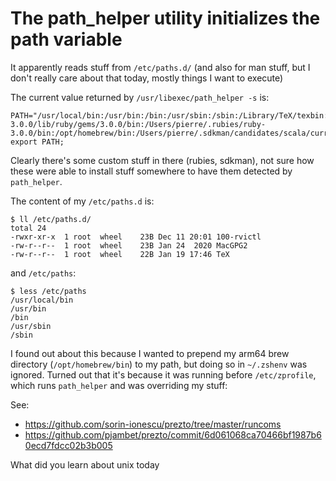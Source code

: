 # The path_helper utility initializes the path variable

It apparently reads stuff from `/etc/paths.d/` (and also for man stuff, but I
don't really care about that today, mostly things I want to execute)

The current value returned by `/usr/libexec/path_helper -s` is:

```
PATH="/usr/local/bin:/usr/bin:/bin:/usr/sbin:/sbin:/Library/TeX/texbin:/usr/local/MacGPG2/bin:/Library/Apple/usr/bin:/Users/pierre/.gem/ruby/3.0.0/bin:/Users/pierre/.rubies/ruby-3.0.0/lib/ruby/gems/3.0.0/bin:/Users/pierre/.rubies/ruby-3.0.0/bin:/opt/homebrew/bin:/Users/pierre/.sdkman/candidates/scala/current/bin:/Users/pierre/.sdkman/candidates/sbt/current/bin:/Users/pierre/.sdkman/candidates/leiningen/current/bin:/Users/pierre/.sdkman/candidates/kotlin/current/bin:/usr/local/sbin:/Users/pierre/.cargo/bin"; export PATH;
```

Clearly there's some custom stuff in there (rubies, sdkman), not sure how these
were able to install stuff somewhere to have them detected by `path_helper`.

The content of my `/etc/paths.d` is:

```
$ ll /etc/paths.d/
total 24
-rwxr-xr-x  1 root  wheel    23B Dec 11 20:01 100-rvictl
-rw-r--r--  1 root  wheel    23B Jan 24  2020 MacGPG2
-rw-r--r--  1 root  wheel    22B Jan 19 17:46 TeX
```

and `/etc/paths`:

```
$ less /etc/paths
/usr/local/bin
/usr/bin
/bin
/usr/sbin
/sbin
```

I found out about this because I wanted to prepend my arm64 brew directory
(`/opt/homebrew/bin`) to my path, but doing so in `~/.zshenv` was ignored.
Turned out that it's because it was running before `/etc/zprofile`, which runs
`path_helper` and was overriding my stuff: 

See: 

- https://github.com/sorin-ionescu/prezto/tree/master/runcoms
- https://github.com/pjambet/prezto/commit/6d061068ca70466bf1987b60ecd7fdcc02b3b005

What did you learn about unix today
